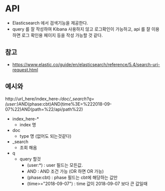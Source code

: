 # API

- Elasticsearch 에서 검색기능을 제공한다.
- query 를 잘 작성하여 Kibana 사용하지 않고 로그확인이 가능하고, api 를 잘 이용하면 로그 확인용 페이지 등을 작성 가능할 것 같다.

## 참고

- https://www.elastic.co/guide/en/elasticsearch/reference/5.4/search-uri-request.html

## 예시와 
http://url_here/index_here-*/doc/_search?q=(user:*)AND(phase:cbt)AND(time%3E=%222018-09-07%22)AND(path=%22/api/path%22)

- index_here-* 
  - index 명 
- doc 
  - type 명 (없어도 되는것같다)
- _search 
  - 조회 해옴
- q
  - query 할것 
    - (user:*) : user 필드는 모든값.
    - AND : AND 조건 가능 (OR 하면 OR 가능)
    - (phase:cbt) : phase 필드는 cbt에 해당하는 값만 
    - (time>="2018-09-07") : time 값이 2018-09-07 보다 큰 값일때
